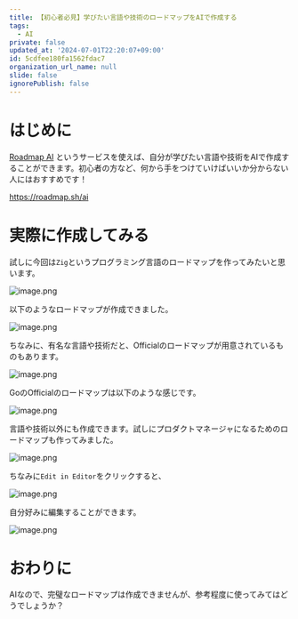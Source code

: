 ```yaml
---
title: 【初心者必見】学びたい言語や技術のロードマップをAIで作成する
tags:
  - AI
private: false
updated_at: '2024-07-01T22:20:07+09:00'
id: 5cdfee180fa1562fdac7
organization_url_name: null
slide: false
ignorePublish: false
---
```

# はじめに

[Roadmap AI](https://roadmap.sh/ai) というサービスを使えば、自分が学びたい言語や技術をAIで作成することができます。初心者の方など、何から手をつけていけばいいか分からない人にはおすすめです！

https://roadmap.sh/ai

# 実際に作成してみる

試しに今回は`Zig`というプログラミング言語のロードマップを作ってみたいと思います。

![image.png](https://qiita-image-store.s3.ap-northeast-1.amazonaws.com/0/156096/77508877-14a2-88a4-0496-e8e7f253dc80.png)

以下のようなロードマップが作成できました。

![image.png](https://qiita-image-store.s3.ap-northeast-1.amazonaws.com/0/156096/08190125-ce37-47ac-4fc8-c90b9bec8030.png)

ちなみに、有名な言語や技術だと、Officialのロードマップが用意されているものもあります。

![image.png](https://qiita-image-store.s3.ap-northeast-1.amazonaws.com/0/156096/afa8186e-0be9-9f8e-d27d-9ea42314d52a.png)

GoのOfficialのロードマップは以下のような感じです。

![image.png](https://qiita-image-store.s3.ap-northeast-1.amazonaws.com/0/156096/6d9270bf-323b-4286-ebb2-63d704809552.png)

言語や技術以外にも作成できます。試しにプロダクトマネージャになるためのロードマップも作ってみました。

![image.png](https://qiita-image-store.s3.ap-northeast-1.amazonaws.com/0/156096/871ac20c-0fba-942e-f13c-10f825f66ae2.png)

ちなみに`Edit in Editor`をクリックすると、

![image.png](https://qiita-image-store.s3.ap-northeast-1.amazonaws.com/0/156096/b291129c-5c73-8744-9931-7a135204f7d2.png)

自分好みに編集することができます。

![image.png](https://qiita-image-store.s3.ap-northeast-1.amazonaws.com/0/156096/ab5cebd5-d565-0928-44c0-5d02df34ccdd.png)

# おわりに

AIなので、完璧なロードマップは作成できませんが、参考程度に使ってみてはどうでしょうか？
